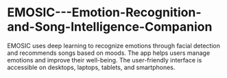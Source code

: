 # EMOSIC---Emotion-Recognition-and-Song-Intelligence-Companion
EMOSIC uses deep learning to recognize emotions through facial detection and recommends songs based on moods. The app helps users manage emotions and improve their well-being. The user-friendly interface is accessible on desktops, laptops, tablets, and smartphones.
